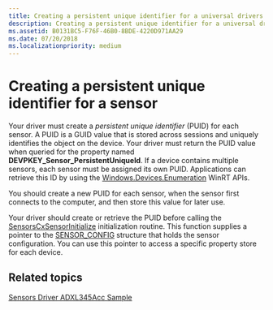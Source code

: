 ```yaml
---
title: Creating a persistent unique identifier for a universal drivers based sensor
description: Creating a persistent unique identifier for a universal drivers based driver
ms.assetid: B0131BC5-F76F-46B0-8BDE-4220D971AA29
ms.date: 07/20/2018
ms.localizationpriority: medium
---
```


# Creating a persistent unique identifier for a sensor


Your driver must create a *persistent unique identifier* (PUID) for each sensor. A PUID is a GUID value that is stored across sessions and uniquely identifies the object on the device. Your driver must return the PUID value when queried for the property named **DEVPKEY_Sensor_PersistentUniqueId**. If a device contains multiple sensors, each sensor must be assigned its own PUID. Applications can retrieve this ID by using the [Windows.Devices.Enumeration](https://docs.microsoft.com/uwp/api/Windows.Devices.Enumeration) WinRT APIs.

You should create a new PUID for each sensor, when the sensor first connects to the computer, and then store this value for later use.

Your driver should create or retrieve the PUID before calling the [SensorsCxSensorInitialize](https://docs.microsoft.com/windows-hardware/drivers/ddi/content/sensorscx/nf-sensorscx-sensorscxsensorinitialize) initialization routine. This function supplies a pointer to the [SENSOR_CONFIG](https://docs.microsoft.com/windows-hardware/drivers/ddi/content/sensorscx/ns-sensorscx-_sensor_config) structure that holds the sensor configuration. You can use this pointer to access a specific property store for each device.

## Related topics
[Sensors Driver ADXL345Acc Sample](https://go.microsoft.com/fwlink/p/?LinkId=617957)
<!--
https://go.microsoft.com/fwlink/p/?LinkId=617957: https://github.com/Microsoft/Windows-driver-samples/tree/master/sensors/ADXL345Acc
-->
